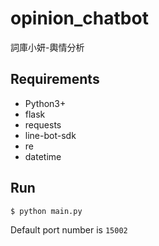 # opinion_chatbot
詞庫小妍-輿情分析

## Requirements
- Python3+
- flask
- requests
- line-bot-sdk
- re
- datetime

## Run
```shell
$ python main.py
```
Default port number is `15002`